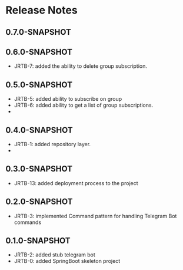 
# Release Notes

## 0.7.0-SNAPSHOT

## 0.6.0-SNAPSHOT

*   JRTB-7: added the ability to delete group subscription.
## 0.5.0-SNAPSHOT

* JRTB-5: added ability to subscribe on group
* JRTB-6: added ability to get a list of group subscriptions.
* 
## 0.4.0-SNAPSHOT

* JRTB-1: added repository layer.
*

## 0.3.0-SNAPSHOT

* JRTB-13: added deployment process to the project

## 0.2.0-SNAPSHOT

* JRTB-3: implemented Command pattern for handling Telegram Bot commands

## 0.1.0-SNAPSHOT

* JRTB-2: added stub telegram bot
* JRTB-0: added SpringBoot skeleton project




